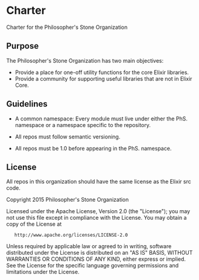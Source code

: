 # Charter
Charter for the Philosopher's Stone Organization

## Purpose
The Philosopher's Stone Organization has two main objectives: 

* Provide a place for one-off utility functions for the core Elixir libraries. 
* Provide a community for supporting useful libraries that are not in Elixir Core.

## Guidelines 

* A common namespace: 
  Every module must live under either the PhS. namespace or a namespace specific
  to the repository.

* All repos must follow semantic versioning.
* All repos must be 1.0 before appearing in the PhS. namespace. 

## License
All repos in this organization should have the same license as the Elixir src code. 

 Copyright 2015 Philosopher's Stone Organization

   Licensed under the Apache License, Version 2.0 (the "License");
   you may not use this file except in compliance with the License.
   You may obtain a copy of the License at

       http://www.apache.org/licenses/LICENSE-2.0

   Unless required by applicable law or agreed to in writing, software
   distributed under the License is distributed on an "AS IS" BASIS,
   WITHOUT WARRANTIES OR CONDITIONS OF ANY KIND, either express or implied.
   See the License for the specific language governing permissions and
   limitations under the License.

